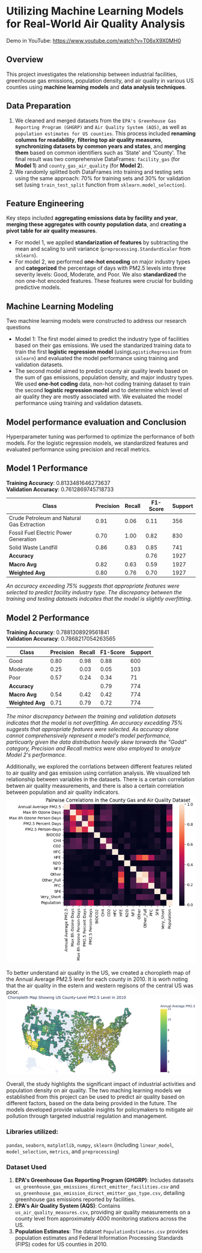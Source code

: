 # Utilizing Machine Learning Models for Real-World Air Quality Analysis
Demo in YouTube: https://www.youtube.com/watch?v=T06xX9X0MH0 

## Overview
This project investigates the relationship between industrial facilities, greenhouse gas emissions, population density, and air quality in various US counties using **machine learning models** and **data analysis techniques**. 

## Data Preparation
1. We cleaned and merged datasets from the `EPA's Greenhouse Gas Reporting Program (GHGRP)` and `Air Quality System (AQS)`, as well as `population estimates for US counties`. This process included **renaming columns for readability**, **filtering top air quality measures**, **synchronizing datasets by common years and states**, and **merging them** based on common identifiers such as 'State' and 'County'. The final result was two comprehensive DataFrames: `facility_gas` (for **Model 1**) and `county_gas_air_quality` (for **Model 2**).
2. We randomly splitted both DataFrames into training and testing sets using the same approach: 70% for training sets and 30% for validation set (using `train_test_split` function from `sklearn.model_selection`).

## Feature Engineering
 Key steps included **aggregating emissions data by facility and year**, **merging these aggregates with county population data**, and **creating a pivot table for air quality measures**. 
 - For model 1, we applied **standarization of features** by subtracting the mean and scaling to unit variance (`preprocessing.StandardScaler` from `sklearn`). 
 - For model 2, we performed **one-hot encoding** on major industry types and **categorized** the percentage of days with PM2.5 levels into three severity levels: Good, Moderate, and Poor. We also **standardized** the non one-hot encoded features. 
 These features were crucial for building predictive models.

## Machine Learning Modeling
Two machine learning models were constructed to address our research questions
- Model 1: The first model aimed to predict the industry type of facilities based on their gas emissions. We used the standarized training data to train the first **logistic regression model** (using`LogisticRegression` from `sklearn`) and evaluated the model performance using training and validation datasets. 
- The second model aimed to predict county air quality levels based on the sum of gas emissions, population density, and major industry types. We used **one-hot coding** data, non-hot coding training dataset to train the second **logistic regression model** and to determine which level of air quality they are mostly associated with. We evaluated the model performance using training and validation datasets.

## Model performance evaluation and Conclusion
Hyperparameter tuning was performed to optimize the performance of both models. For the logistic regression models, we standardized features and evaluated performance using precision and recall metrics. 
## Model 1 Performance

**Training Accuracy**: 0.8133481646273637  
**Validation Accuracy**: 0.7612869745718733

| Class                                  | Precision | Recall | F1-Score | Support |
|----------------------------------------|-----------|--------|----------|---------|
| Crude Petroleum and Natural Gas Extraction | 0.91      | 0.06   | 0.11     | 356     |
| Fossil Fuel Electric Power Generation   | 0.70      | 1.00   | 0.82     | 830     |
| Solid Waste Landfill                    | 0.86      | 0.83   | 0.85     | 741     |
| **Accuracy**                            |           |        | 0.76     | 1927    |
| **Macro Avg**                           | 0.82      | 0.63   | 0.59     | 1927    |
| **Weighted Avg**                        | 0.80      | 0.76   | 0.70     | 1927    |

_An accuracy exceeding 75% suggests that appropriate features were selected to predict facility industry type. The discrepancy between the training and testing datasets indcaites that the model is slightly overfitting._

## Model 2 Performance

**Training Accuracy**: 0.7881308929561841  
**Validation Accuracy**: 0.7868217054263565

| Class      | Precision | Recall | F1-Score | Support |
|------------|-----------|--------|----------|---------|
| Good       | 0.80      | 0.98   | 0.88     | 600     |
| Moderate   | 0.25      | 0.03   | 0.05     | 103     |
| Poor       | 0.57      | 0.24   | 0.34     | 71      |
| **Accuracy**   |           |        | 0.79     | 774     |
| **Macro Avg**  | 0.54      | 0.42   | 0.42     | 774     |
| **Weighted Avg** | 0.71      | 0.79   | 0.72     | 774     |

_The minor discrepancy between the training and validation datasets indicates that the model is not overfitting. An accuracy excedding 75% suggests that appropriate features were selected. As accuracy alone cannot comprehensively represent a model's model performance, particuarly given the data distribution heavily skew torwards the "Godd" category, Precision and Recall metrics were also employed to analyze Model 2's performance._

Additionally, we explored the corrlations between different features related to air quality and gas emission using corrlation analysis. We visualized teh relationship between variables in the datasets. There is a certain correlation betwen air quality measurements, and there is also a certain correlation between population and air quality indicators. 
![pairwise correlation in county_gas_air_quality](figures/Figure7.png)

To better understand air quality in the US, we created a choropleth map of the Annual Average PM2.5 level for each county in 2010. It is worh noting that the air quality in the estern and western regisons of the central US was poor. 
![Distribution of air quality in each county of US in 2010](figures/Figure5.png)


Overall, the study highlights the significant impact of industrial activities and population density on air quality. The two maching learning models we established from this project can be used to predict air quality based on different factors, based on the data being provided in the future. The models developed provide valuable insights for policymakers to mitigate air pollution through targeted industrial regulation and management.

### Libraries utilized: 
`pandas`, `seaborn`, `matplotlib`, `numpy`, `sklearn` (including `linear_model`, `model_selection`, `metrics`, and `preprocessing`)

### Dataset Used
1. **EPA's Greenhouse Gas Reporting Program (GHGRP)**: Includes datasets `us_greenhouse_gas_emissions_direct_emitter_facilities.csv` and `us_greenhouse_gas_emission_direct_emitter_gas_type.csv`, detailing greenhouse gas emissions reported by facilities.
2. **EPA's Air Quality System (AQS)**: Contains `us_air_quality_measures.csv`, providing air quality measurements on a county level from approximately 4000 monitoring stations across the US.
3. **Population Estimates**: The dataset `PopulationEstimates.csv` provides population estimates and Federal Information Processing Standards (FIPS) codes for US counties in 2010.